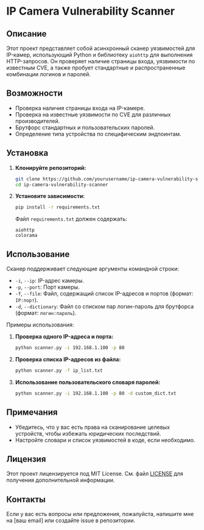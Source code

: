 # IP Camera Vulnerability Scanner

## Описание

Этот проект представляет собой асинхронный сканер уязвимостей для IP-камер, использующий Python и библиотеку `aiohttp` для выполнения HTTP-запросов. Он проверяет наличие страницы входа, уязвимости по известным CVE, а также пробует стандартные и распространенные комбинации логинов и паролей.

## Возможности

- Проверка наличия страницы входа на IP-камере.
- Проверка на известные уязвимости по CVE для различных производителей.
- Брутфорс стандартных и пользовательских паролей.
- Определение типа устройства по специфическим эндпоинтам.

## Установка

1. **Клонируйте репозиторий:**

    ```sh
    git clone https://github.com/yourusername/ip-camera-vulnerability-scanner.git
    cd ip-camera-vulnerability-scanner
    ```

2. **Установите зависимости:**

    ```sh
    pip install -r requirements.txt
    ```

   Файл `requirements.txt` должен содержать:

    ```
    aiohttp
    colorama
    ```

## Использование

Сканер поддерживает следующие аргументы командной строки:

- `-i`, `--ip`: IP-адрес камеры.
- `-p`, `--port`: Порт камеры.
- `-f`, `--file`: Файл, содержащий список IP-адресов и портов (формат: `IP:порт`).
- `-d`, `--dictionary`: Файл со списком пар логин-пароль для брутфорса (формат: `логин:пароль`).

Примеры использования:

1. **Проверка одного IP-адреса и порта:**

    ```sh
    python scanner.py -i 192.168.1.100 -p 80
    ```

2. **Проверка списка IP-адресов из файла:**

    ```sh
    python scanner.py -f ip_list.txt
    ```

3. **Использование пользовательского словаря паролей:**

    ```sh
    python scanner.py -i 192.168.1.100 -p 80 -d custom_dict.txt
    ```

## Примечания

- Убедитесь, что у вас есть права на сканирование целевых устройств, чтобы избежать юридических последствий.
- Настройте словари и список уязвимостей в коде, если необходимо.

## Лицензия

Этот проект лицензируется под MIT License. См. файл [LICENSE](LICENSE) для получения дополнительной информации.

## Контакты

Если у вас есть вопросы или предложения, пожалуйста, напишите мне на [ваш email] или создайте issue в репозитории.


